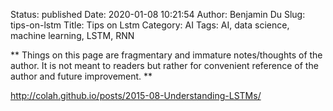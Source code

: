 Status: published
Date: 2020-01-08 10:21:54
Author: Benjamin Du
Slug: tips-on-lstm
Title: Tips on Lstm
Category: AI
Tags: AI, data science, machine learning, LSTM, RNN

**
Things on this page are fragmentary and immature notes/thoughts of the author.
It is not meant to readers but rather for convenient reference of the author and future improvement.
**

http://colah.github.io/posts/2015-08-Understanding-LSTMs/
